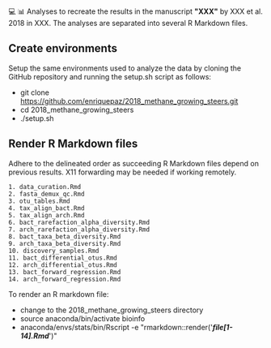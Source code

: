 :computer: :bar_chart:
Analyses to recreate the results in the manuscript **"XXX"** by XXX et al. 2018 in XXX. The analyses are separated into several R Markdown files.

## Create environments

Setup the same environments used to analyze the data by cloning the GitHub repository and running the setup.sh script as follows:

- git clone https://github.com/enriquepaz/2018_methane_growing_steers.git
- cd 2018_methane_growing_steers
- ./setup.sh

## Render R Markdown files

Adhere to the delineated order as succeeding R Markdown files depend on previous results. X11 forwarding may be needed if working remotely.

    1. data_curation.Rmd
	2. fasta_demux_qc.Rmd
	3. otu_tables.Rmd
	4. tax_align_bact.Rmd
	5. tax_align_arch.Rmd
	6. bact_rarefaction_alpha_diversity.Rmd
	7. arch_rarefaction_alpha_diversity.Rmd
	8. bact_taxa_beta_diversity.Rmd
    9. arch_taxa_beta_diversity.Rmd
    10. discovery_samples.Rmd
    11. bact_differential_otus.Rmd
    12. arch_differential_otus.Rmd
    13. bact_forward_regression.Rmd
    14. arch_forward_regression.Rmd

To render an R markdown file: 

- change to the 2018_methane_growing_steers directory 
- source anaconda/bin/activate bioinfo
- anaconda/envs/stats/bin/Rscript -e "rmarkdown::render('**_file[1-14].Rmd_**')"

